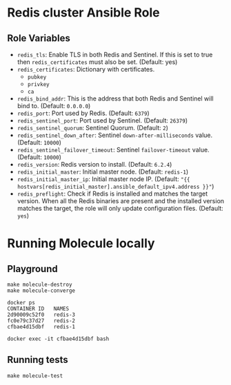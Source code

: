 Redis cluster Ansible Role
=========

Role Variables
--------------

- `redis_tls`: Enable TLS in both Redis and Sentinel. If this is set to true then `redis_certificates` must also be set. (Default: yes)
- `redis_certificates`: Dictionary with certificates.
    - `pubkey`
    - `privkey`
    - `ca`
- `redis_bind_addr`: This is the address that both Redis and Sentinel will bind to. (Default: `0.0.0.0`)
- `redis_port`: Port used by Redis. (Default: `6379`)
- `redis_sentinel_port`: Port used by Sentinel. (Default: `26379`)
- `redis_sentinel_quorum`: Sentinel Quorum. (Default: `2`)
- `redis_sentinel_down_after`: Sentinel `down-after-milliseconds` value. (Default: `10000`)
- `redis_sentinel_failover_timeout`: Sentinel `failover-timeout` value. (Default: `10000`)
- `redis_version`: Redis version to install. (Default: `6.2.4`)
- `redis_initial_master`: Initial master node. (Default: `redis-1`)
- `redis_initial_master_ip`: Initial master node IP. (Default: `"{{ hostvars[redis_initial_master].ansible_default_ipv4.address }}"`)
- `redis_preflight`: Check if Redis is installed and matches the target version. When all the Redis binaries are present and the installed version matches the target, the role will only update configuration files. (Default: `yes`)

# Running Molecule locally
## Playground
```
make molecule-destroy
make molecule-converge

docker ps
CONTAINER ID   NAMES
2d90009c52f0   redis-3
fc0e79c37d27   redis-2
cfbae4d15dbf   redis-1

docker exec -it cfbae4d15dbf bash
```
## Running tests
```
make molecule-test
```

